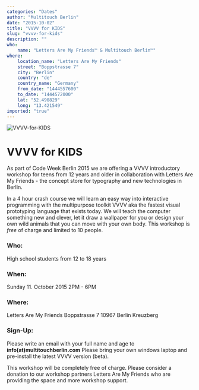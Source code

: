```yaml
---
categories: "Dates"
author: "Multitouch Berlin"
date: "2015-10-02"
title: "VVVV for KIDS"
slug: "vvvv-for-kids"
description: ""
who: 
    name: "Letters Are My Friends™ & Multitouch Berlin™"
where: 
    location_name: "Letters Are My Friends"
    street: "Boppstrasse 7"
    city: "Berlin"
    country: "de"
    country_name: "Germany"
    from_date: "1444557600"
    to_date: "1444572000"
    lat: "52.490829"
    long: "13.421549"
imported: "true"
---
```



![VVVV-for-KIDS](Flyer-Workshop-02-vvvv.jpg)


#  VVVV for KIDS 
As part of Code Week Berlin 2015 [](http://www.codeweek.de/) we are offering a VVVV introductory workshop for teens from 12 years and older in collaboration with Letters Are My Friends - the concept store for typography and new technologies in Berlin. [](http://www.lettersaremyfriends.com/)

In a 4 hour crash course we will learn an easy way into interactive programming with the multipurpose toolkit VVVV aka the fastest visual prototyping language that exists today. We will teach the computer something new and clever, let it draw a wallpaper for you or design your own wild animals that you can move with your own body. This workshop is *free* of charge and limited to 10 people.



###  Who:
High school students from 12 to 18 years

###  When:
Sunday 11. October 2015
2PM - 6PM

###  Where:
Letters Are My Friends
Boppstrasse 7
10967 Berlin Kreuzberg

###  Sign-Up:
Please write an email with your full name and age to **info(at)multitouchberlin.com**
Please bring your own windows laptop and pre-install the latest VVVV version (beta).


This workshop will be completely free of charge. Please consider a donation to our workshop partners Letters Are My Friends [](http://www.lettersaremyfriends.com/) who are providing the space and more workshop support.



